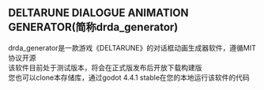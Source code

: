 ## DELTARUNE DIALOGUE ANIMATION GENERATOR(简称drda_generator)
drda_generator是一款游戏《DELTARUNE》的对话框动画生成器软件，遵循MIT协议开源  
该软件目前处于测试版本，将会在正式版发布后开放下载构建版  
您也可以clone本存储库，通过godot 4.4.1 stable在您的本地运行该软件的代码
